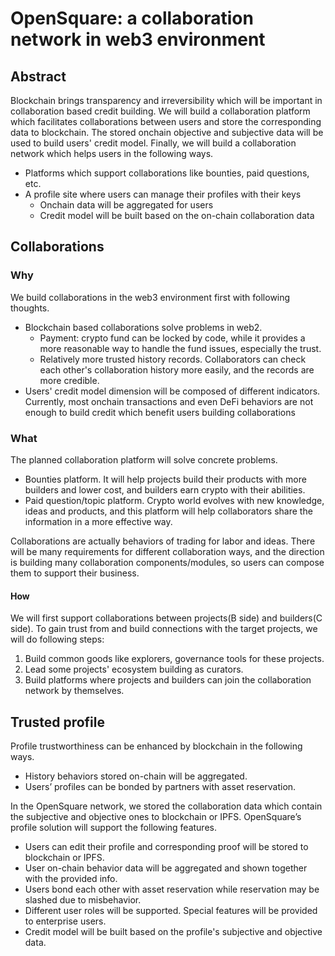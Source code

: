 # OpenSquare: a collaboration network in web3 environment

## Abstract
Blockchain brings transparency and irreversibility which will be important in collaboration based credit building. We will build a collaboration platform which
facilitates collaborations between users and store the corresponding data to blockchain. The stored onchain objective and subjective data will be used to build users' credit
model. Finally, we will build a collaboration network which helps users in the following ways.
- Platforms which support collaborations like bounties, paid questions, etc.
- A profile site where users can manage their profiles with their keys
  - Onchain data will be aggregated for users
  - Credit model will be built based on the on-chain collaboration data

## Collaborations
### Why
We build collaborations in the web3 environment first with following thoughts.
- Blockchain based collaborations solve problems in web2.
  - Payment: crypto fund can be locked by code, while it provides a more reasonable way to handle the fund issues, especially the trust.
  - Relatively more trusted history records. Collaborators can check each other's collaboration history more easily, and the records are more credible.
- Users' credit model dimension will be composed of different indicators. Currently, most onchain transactions
and even DeFi behaviors are not enough to build credit which benefit users building collaborations
  
### What
The planned collaboration platform will solve concrete problems.
- Bounties platform. It will help projects build their products with more builders and lower cost, and builders earn crypto with their abilities.
- Paid question/topic platform. Crypto world evolves with new knowledge, ideas and products, and this platform will help collaborators share the information in a more effective way.

Collaborations are actually behaviors of trading for labor and ideas. There will be many requirements for different collaboration ways, and the direction is building many collaboration components/modules, so users can compose them to support their business. 

#### How
We will first support collaborations between projects(B side) and builders(C side). To gain trust from and build connections with the target projects, we will do following steps:
1. Build common goods like explorers, governance tools for these projects.
2. Lead some projects' ecosystem building as curators.
3. Build platforms where projects and builders can join the collaboration network by themselves.

## Trusted profile
Profile trustworthiness can be enhanced by blockchain in the following ways.
- History behaviors stored on-chain will be aggregated.
- Users’ profiles can be bonded by partners with asset reservation.

In the OpenSquare network, we stored the collaboration data which contain the subjective and objective ones to blockchain or IPFS. OpenSquare’s profile solution will support the following features.
- Users can edit their profile and corresponding proof will be stored to blockchain or IPFS.
- User on-chain behavior data will be aggregated and shown together with the provided info.
- Users bond each other with asset reservation while reservation may be slashed due to misbehavior.
- Different user roles will be supported. Special features will be provided to enterprise users.
- Credit model will be built based on the profile's subjective and objective data.
